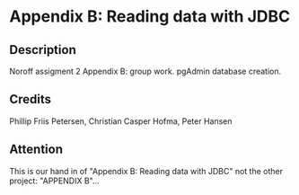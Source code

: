 # Appendix B: Reading data with JDBC

## Description

Noroff assigment 2 Appendix B: group work. 
pgAdmin database creation.

## Credits

Phillip Friis Petersen,
Christian Casper Hofma,
Peter Hansen

## Attention

This is our hand in of "Appendix B: Reading data with JDBC" not the other project: "APPENDIX B"... 
